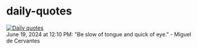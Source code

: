 # daily-quotes
[![Daily quotes](https://github.com/ceepu8/daily-quotes/actions/workflows/daily-quote.yml/badge.svg)](https://github.com/ceepu8/daily-quotes/actions/workflows/daily-quote.yml)<br/>
June 19, 2024 at 12:10 PM: "Be slow of tongue and quick of eye." - Miguel de Cervantes

